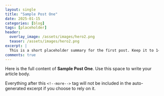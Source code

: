 ```yaml
---
layout: single
title: "Sample Post One"
date: 2025-01-15
categories: [blog]
tags: [placeholder]
header:
  overlay_image: /assets/images/hero2.png
  teaser: /assets/images/hero2.png
excerpt: |
  This is a short placeholder summary for the first post. Keep it to 1–3 sentences so the card looks tidy.
comments: true
---
```


Here is the full content of **Sample Post One**. Use this space to write your article body.

<!--more-->

Everything after this `<!--more-->` tag will not be included in the auto-generated excerpt if you choose to rely on it.
